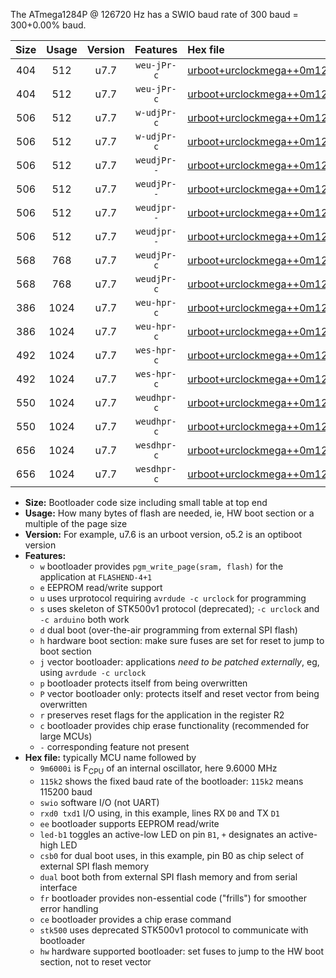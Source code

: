 The ATmega1284P @ 126720 Hz has a SWIO baud rate of 300 baud = 300+0.00% baud.

|Size|Usage|Version|Features|Hex file|
|:-:|:-:|:-:|:-:|:--|
|404|512|u7.7|`weu-jPr-c`|[urboot+urclockmega++0m126720i++++0k3_swio_rxd0_txd1_ee_led+c7_fr_ce.hex](https://raw.githubusercontent.com/stefanrueger/urboot.hex/main/boards/urclockmega/internal_oscillator/fint++0m126720_Hz/br++++0k3_bps/urboot+urclockmega++0m126720i++++0k3_swio_rxd0_txd1_ee_led+c7_fr_ce.hex)|
|404|512|u7.7|`weu-jPr-c`|[urboot+urclockmega++0m126720i++++0k3_swio_rxd2_txd3_ee_led+c7_fr_ce.hex](https://raw.githubusercontent.com/stefanrueger/urboot.hex/main/boards/urclockmega/internal_oscillator/fint++0m126720_Hz/br++++0k3_bps/urboot+urclockmega++0m126720i++++0k3_swio_rxd2_txd3_ee_led+c7_fr_ce.hex)|
|506|512|u7.7|`w-udjPr-c`|[urboot+urclockmega++0m126720i++++0k3_swio_rxd0_txd1_led+c7_csb3_dual_fr_ce.hex](https://raw.githubusercontent.com/stefanrueger/urboot.hex/main/boards/urclockmega/internal_oscillator/fint++0m126720_Hz/br++++0k3_bps/urboot+urclockmega++0m126720i++++0k3_swio_rxd0_txd1_led+c7_csb3_dual_fr_ce.hex)|
|506|512|u7.7|`w-udjPr-c`|[urboot+urclockmega++0m126720i++++0k3_swio_rxd2_txd3_led+c7_csb3_dual_fr_ce.hex](https://raw.githubusercontent.com/stefanrueger/urboot.hex/main/boards/urclockmega/internal_oscillator/fint++0m126720_Hz/br++++0k3_bps/urboot+urclockmega++0m126720i++++0k3_swio_rxd2_txd3_led+c7_csb3_dual_fr_ce.hex)|
|506|512|u7.7|`weudjPr--`|[urboot+urclockmega++0m126720i++++0k3_swio_rxd0_txd1_ee_led+c7_csb3_dual.hex](https://raw.githubusercontent.com/stefanrueger/urboot.hex/main/boards/urclockmega/internal_oscillator/fint++0m126720_Hz/br++++0k3_bps/urboot+urclockmega++0m126720i++++0k3_swio_rxd0_txd1_ee_led+c7_csb3_dual.hex)|
|506|512|u7.7|`weudjPr--`|[urboot+urclockmega++0m126720i++++0k3_swio_rxd2_txd3_ee_led+c7_csb3_dual.hex](https://raw.githubusercontent.com/stefanrueger/urboot.hex/main/boards/urclockmega/internal_oscillator/fint++0m126720_Hz/br++++0k3_bps/urboot+urclockmega++0m126720i++++0k3_swio_rxd2_txd3_ee_led+c7_csb3_dual.hex)|
|506|512|u7.7|`weudjpr--`|[urboot+urclockmega++0m126720i++++0k3_swio_rxd0_txd1_ee_led+c7_csb3_dual_fr.hex](https://raw.githubusercontent.com/stefanrueger/urboot.hex/main/boards/urclockmega/internal_oscillator/fint++0m126720_Hz/br++++0k3_bps/urboot+urclockmega++0m126720i++++0k3_swio_rxd0_txd1_ee_led+c7_csb3_dual_fr.hex)|
|506|512|u7.7|`weudjpr--`|[urboot+urclockmega++0m126720i++++0k3_swio_rxd2_txd3_ee_led+c7_csb3_dual_fr.hex](https://raw.githubusercontent.com/stefanrueger/urboot.hex/main/boards/urclockmega/internal_oscillator/fint++0m126720_Hz/br++++0k3_bps/urboot+urclockmega++0m126720i++++0k3_swio_rxd2_txd3_ee_led+c7_csb3_dual_fr.hex)|
|568|768|u7.7|`weudjPr-c`|[urboot+urclockmega++0m126720i++++0k3_swio_rxd0_txd1_ee_led+c7_csb3_dual_fr_ce.hex](https://raw.githubusercontent.com/stefanrueger/urboot.hex/main/boards/urclockmega/internal_oscillator/fint++0m126720_Hz/br++++0k3_bps/urboot+urclockmega++0m126720i++++0k3_swio_rxd0_txd1_ee_led+c7_csb3_dual_fr_ce.hex)|
|568|768|u7.7|`weudjPr-c`|[urboot+urclockmega++0m126720i++++0k3_swio_rxd2_txd3_ee_led+c7_csb3_dual_fr_ce.hex](https://raw.githubusercontent.com/stefanrueger/urboot.hex/main/boards/urclockmega/internal_oscillator/fint++0m126720_Hz/br++++0k3_bps/urboot+urclockmega++0m126720i++++0k3_swio_rxd2_txd3_ee_led+c7_csb3_dual_fr_ce.hex)|
|386|1024|u7.7|`weu-hpr-c`|[urboot+urclockmega++0m126720i++++0k3_swio_rxd0_txd1_ee_led+c7_fr_ce_hw.hex](https://raw.githubusercontent.com/stefanrueger/urboot.hex/main/boards/urclockmega/internal_oscillator/fint++0m126720_Hz/br++++0k3_bps/urboot+urclockmega++0m126720i++++0k3_swio_rxd0_txd1_ee_led+c7_fr_ce_hw.hex)|
|386|1024|u7.7|`weu-hpr-c`|[urboot+urclockmega++0m126720i++++0k3_swio_rxd2_txd3_ee_led+c7_fr_ce_hw.hex](https://raw.githubusercontent.com/stefanrueger/urboot.hex/main/boards/urclockmega/internal_oscillator/fint++0m126720_Hz/br++++0k3_bps/urboot+urclockmega++0m126720i++++0k3_swio_rxd2_txd3_ee_led+c7_fr_ce_hw.hex)|
|492|1024|u7.7|`wes-hpr-c`|[urboot+urclockmega++0m126720i++++0k3_swio_rxd0_txd1_ee_led+c7_fr_ce_stk500_hw.hex](https://raw.githubusercontent.com/stefanrueger/urboot.hex/main/boards/urclockmega/internal_oscillator/fint++0m126720_Hz/br++++0k3_bps/urboot+urclockmega++0m126720i++++0k3_swio_rxd0_txd1_ee_led+c7_fr_ce_stk500_hw.hex)|
|492|1024|u7.7|`wes-hpr-c`|[urboot+urclockmega++0m126720i++++0k3_swio_rxd2_txd3_ee_led+c7_fr_ce_stk500_hw.hex](https://raw.githubusercontent.com/stefanrueger/urboot.hex/main/boards/urclockmega/internal_oscillator/fint++0m126720_Hz/br++++0k3_bps/urboot+urclockmega++0m126720i++++0k3_swio_rxd2_txd3_ee_led+c7_fr_ce_stk500_hw.hex)|
|550|1024|u7.7|`weudhpr-c`|[urboot+urclockmega++0m126720i++++0k3_swio_rxd0_txd1_ee_led+c7_csb3_dual_fr_ce_hw.hex](https://raw.githubusercontent.com/stefanrueger/urboot.hex/main/boards/urclockmega/internal_oscillator/fint++0m126720_Hz/br++++0k3_bps/urboot+urclockmega++0m126720i++++0k3_swio_rxd0_txd1_ee_led+c7_csb3_dual_fr_ce_hw.hex)|
|550|1024|u7.7|`weudhpr-c`|[urboot+urclockmega++0m126720i++++0k3_swio_rxd2_txd3_ee_led+c7_csb3_dual_fr_ce_hw.hex](https://raw.githubusercontent.com/stefanrueger/urboot.hex/main/boards/urclockmega/internal_oscillator/fint++0m126720_Hz/br++++0k3_bps/urboot+urclockmega++0m126720i++++0k3_swio_rxd2_txd3_ee_led+c7_csb3_dual_fr_ce_hw.hex)|
|656|1024|u7.7|`wesdhpr-c`|[urboot+urclockmega++0m126720i++++0k3_swio_rxd0_txd1_ee_led+c7_csb3_dual_fr_ce_stk500_hw.hex](https://raw.githubusercontent.com/stefanrueger/urboot.hex/main/boards/urclockmega/internal_oscillator/fint++0m126720_Hz/br++++0k3_bps/urboot+urclockmega++0m126720i++++0k3_swio_rxd0_txd1_ee_led+c7_csb3_dual_fr_ce_stk500_hw.hex)|
|656|1024|u7.7|`wesdhpr-c`|[urboot+urclockmega++0m126720i++++0k3_swio_rxd2_txd3_ee_led+c7_csb3_dual_fr_ce_stk500_hw.hex](https://raw.githubusercontent.com/stefanrueger/urboot.hex/main/boards/urclockmega/internal_oscillator/fint++0m126720_Hz/br++++0k3_bps/urboot+urclockmega++0m126720i++++0k3_swio_rxd2_txd3_ee_led+c7_csb3_dual_fr_ce_stk500_hw.hex)|

- **Size:** Bootloader code size including small table at top end
- **Usage:** How many bytes of flash are needed, ie, HW boot section or a multiple of the page size
- **Version:** For example, u7.6 is an urboot version, o5.2 is an optiboot version
- **Features:**
  + `w` bootloader provides `pgm_write_page(sram, flash)` for the application at `FLASHEND-4+1`
  + `e` EEPROM read/write support
  + `u` uses urprotocol requiring `avrdude -c urclock` for programming
  + `s` uses skeleton of STK500v1 protocol (deprecated); `-c urclock` and `-c arduino` both work
  + `d` dual boot (over-the-air programming from external SPI flash)
  + `h` hardware boot section: make sure fuses are set for reset to jump to boot section
  + `j` vector bootloader: applications *need to be patched externally*, eg, using `avrdude -c urclock`
  + `p` bootloader protects itself from being overwritten
  + `P` vector bootloader only: protects itself and reset vector from being overwritten
  + `r` preserves reset flags for the application in the register R2
  + `c` bootloader provides chip erase functionality (recommended for large MCUs)
  + `-` corresponding feature not present
- **Hex file:** typically MCU name followed by
  + `9m6000i` is F<sub>CPU</sub> of an internal oscillator, here 9.6000 MHz
  + `115k2` shows the fixed baud rate of the bootloader: `115k2` means 115200 baud
  + `swio` software I/O (not UART)
  + `rxd0 txd1` I/O using, in this example, lines RX `D0` and TX `D1`
  + `ee` bootloader supports EEPROM read/write
  + `led-b1` toggles an active-low LED on pin `B1`, `+` designates an active-high LED
  + `csb0` for dual boot uses, in this example, pin B0 as chip select of external SPI flash memory
  + `dual` boot both from external SPI flash memory and from serial interface
  + `fr` bootloader provides non-essential code ("frills") for smoother error handling
  + `ce` bootloader provides a chip erase command
  + `stk500` uses deprecated STK500v1 protocol to communicate with bootloader
  + `hw` hardware supported bootloader: set fuses to jump to the HW boot section, not to reset vector
